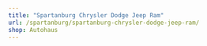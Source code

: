 ```yaml
---
title: "Spartanburg Chrysler Dodge Jeep Ram"
url: /spartanburg/spartanburg-chrysler-dodge-jeep-ram/
shop: Autohaus
---
```


